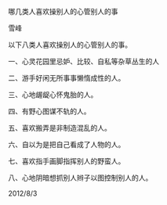 哪几类人喜欢操别人的心管别人的事

雪峰


以下八类人喜欢操别人的心管别人的事。


一、心灵花园里忌妒、比较、自私等杂草丛生的人

二、游手好闲无所事事懒惰成性的人。

三、心地龌龊心怀鬼胎的人。

四、有野心图谋不轨的人。

五、喜欢搬弄是非制造混乱的人。

六、自以为是把自己看成了人物的人。

七、喜欢指手画脚指挥别人的野蛮人。

八、心地阴暗想抓别人辫子以图控制别人的人。


2012/8/3




